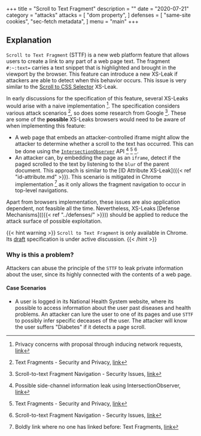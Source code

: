 +++
title = "Scroll to Text Fragment"
description = ""
date = "2020-07-21"
category = "attacks"
attacks = [
    "dom property",
]
defenses = [
    "same-site cookies",
    "sec-fetch metadata",
]
menu = "main"
+++

## Explanation

`Scroll to Text Fragment` (STTF) is a new web platform feature that allows users to create a link to any part of a web page text. The fragment `#:~:text=` carries a text snippet that is highlighted and brought in the viewport by the browser. This feature can introduce a new XS-Leak if attackers are able to detect when this behavior occurs. This issue is very similar to the [Scroll to CSS Selector](https://TODO) XS-Leak.

In early discussions for the specification of this feature, several XS-Leaks would arise with a naive implementation [^1]. The specification considers various attack scenarios [^3], so does some research from Google [^4]. These are some of the **possible** XS-Leaks browsers would need to be aware of when implementing this feature:

- A web page that embeds an attacker-controlled iframe might allow the attacker to determine whether a scroll to the text has occurred. This can be done using the [`IntersectionObserver`](https://developer.mozilla.org/en-US/docs/Web/API/Intersection_Observer_API) API [^2] [^3] [^4].
- An attacker can, by embedding the page as an `iframe`, detect if the paged scrolled to the text by listening to the `blur` of the parent document. This approach is similar to the [ID Attribute XS-Leak]({{< ref "id-attribute.md" >}}). This scenario is mitigated in Chrome implementation [^5] as it only allows the fragment navigation to occur in top-level navigations.

Apart from browsers implementation, these issues are also application dependent, not feasible all the time. Nevertheless, XS-Leaks [Defense Mechanisms](({{< ref "../defenses/" >}})) should be applied to reduce the attack surface of possible exploitation.

{{< hint warning >}}
`Scroll to Text Fragment` is only available in Chrome. Its [draft](https://wicg.github.io/scroll-to-text-fragment/) specification is under active discussion.
{{< /hint >}}

### Why is this a problem?

Attackers can abuse the principle of the `STTF` to leak private information about the user, since its highly connected with the contents of a web page.

#### Case Scenarios

- A user is logged in its National Health System website, where its possible to access information about the user past diseases and health problems. An attacker can lure the user to one of its pages and use `STTF` to possibly infer specific deceases of the user. The attacker will know the user suffers "Diabetes" if it detects a page scroll.


[^1]: Privacy concerns with proposal through inducing network requests, [link](https://github.com/WICG/scroll-to-text-fragment/issues/76)
[^2]: Possible side-channel information leak using IntersectionObserver, [link](https://github.com/WICG/scroll-to-text-fragment/issues/79)
[^3]: Text Fragments - Security and Privacy, [link](https://wicg.github.io/scroll-to-text-fragment/#security-and-privacy)
[^4]: Scroll-to-text Fragment Navigation - Security Issues, [link](https://docs.google.com/document/d/1YHcl1-vE_ZnZ0kL2almeikAj2gkwCq8_5xwIae7PVik/edit#)
[^5]: Boldly link where no one has linked before: Text Fragments, [link](https://web.dev/text-fragments/#privacy)
